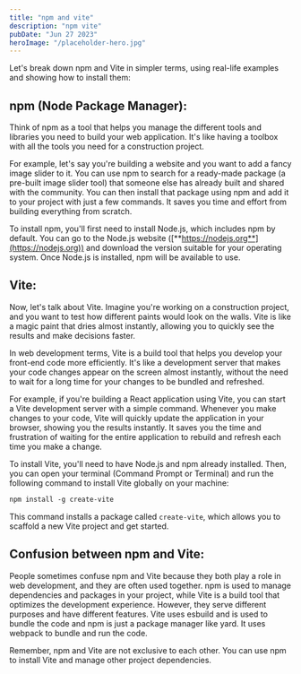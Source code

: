 ```yaml
---
title: "npm and vite"
description: "npm vite"
pubDate: "Jun 27 2023"
heroImage: "/placeholder-hero.jpg"
---
```


Let's break down npm and Vite in simpler terms, using real-life examples and showing how to install them:

## **npm (Node Package Manager)**:

Think of npm as a tool that helps you manage the different tools and libraries you need to build your web application. It's like having a toolbox with all the tools you need for a construction project.

For example, let's say you're building a website and you want to add a fancy image slider to it. You can use npm to search for a ready-made package (a pre-built image slider tool) that someone else has already built and shared with the community. You can then install that package using npm and add it to your project with just a few commands. It saves you time and effort from building everything from scratch.

To install npm, you'll first need to install Node.js, which includes npm by default. You can go to the Node.js website ([**https://nodejs.org**](https://nodejs.org)) and download the version suitable for your operating system. Once Node.js is installed, npm will be available to use.

## **Vite:**

Now, let's talk about Vite. Imagine you're working on a construction project, and you want to test how different paints would look on the walls. Vite is like a magic paint that dries almost instantly, allowing you to quickly see the results and make decisions faster.

In web development terms, Vite is a build tool that helps you develop your front-end code more efficiently. It's like a development server that makes your code changes appear on the screen almost instantly, without the need to wait for a long time for your changes to be bundled and refreshed.

For example, if you're building a React application using Vite, you can start a Vite development server with a simple command. Whenever you make changes to your code, Vite will quickly update the application in your browser, showing you the results instantly. It saves you the time and frustration of waiting for the entire application to rebuild and refresh each time you make a change.

To install Vite, you'll need to have Node.js and npm already installed. Then, you can open your terminal (Command Prompt or Terminal) and run the following command to install Vite globally on your machine:

```apache
npm install -g create-vite
```

This command installs a package called `create-vite`, which allows you to scaffold a new Vite project and get started.

## **Confusion between npm and Vite:**

People sometimes confuse npm and Vite because they both play a role in web development, and they are often used together. npm is used to manage dependencies and packages in your project, while Vite is a build tool that optimizes the development experience. However, they serve different purposes and have different features. Vite uses esbuild and is used to bundle the code and npm is just a package manager like yard. It uses webpack to bundle and run the code.

Remember, npm and Vite are not exclusive to each other. You can use npm to install Vite and manage other project dependencies.